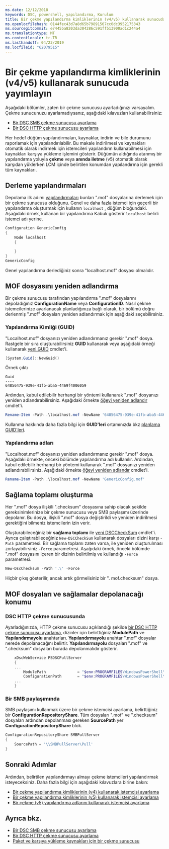 ```yaml
---
ms.date: 12/12/2018
keywords: DSC, powershell, yapılandırma, Kurulum
title: Bir çekme yapılandırma kimliklerinin (v4/v5) kullanarak sunucuda yayımlayın
ms.openlocfilehash: 0144fec43d7a8d65b79891567cc0dc3952175343
ms.sourcegitcommit: e7445ba8203da304286c591ff513900ad1c244a4
ms.translationtype: MT
ms.contentlocale: tr-TR
ms.lasthandoff: 04/23/2019
ms.locfileid: "62079515"
---
```

# <a name="publish-to-a-pull-server-using-configuration-ids-v4v5"></a>Bir çekme yapılandırma kimliklerinin (v4/v5) kullanarak sunucuda yayımlayın

Aşağıdaki bölümler, zaten bir çekme sunucusu ayarladığınızı varsayalım. Çekme sunucunuzu ayarlamadıysanız, aşağıdaki kılavuzları kullanabilirsiniz:

- [Bir DSC SMB çekme sunucusu ayarlama](pullServerSmb.md)
- [Bir DSC HTTP çekme sunucusu ayarlama](pullServer.md)

Her hedef düğüm yapılandırmaları, kaynaklar, indirin ve bile durumunu raporlamak için yapılandırılabilir. Bu makale indirilmesi ve kaynakları otomatik olarak indirmek için istemcileri yapılandırın kullanabilmesi için kaynakları karşıya yükleme işlemini gösterir. Düğümün aldığında atanmış bir yapılandırma yoluyla **çekme** veya **anında iletme** (v5) otomatik olarak karşıdan yüklerken LCM içinde belirtilen konumdan yapılandırma için gerekli tüm kaynakları.

## <a name="compile-configurations"></a>Derleme yapılandırmaları

Depolama ilk adımı [yapılandırmaları](../configurations/configurations.md) bunları ".mof" dosyalarına derlemek için bir çekme sunucusu olduğunu. Genel ve daha fazla istemci için geçerli bir yapılandırma oluşturmak için kullanın `localhost` , düğüm bloğundaki. Aşağıdaki örnek, kullanan bir yapılandırma Kabuk gösterir `localhost` belirli istemci adı yerine.

```powershell
Configuration GenericConfig
{
    Node localhost
    {

    }
}
GenericConfig
```

Genel yapılandırma derlediğiniz sonra "localhost.mof" dosyası olmalıdır.

## <a name="renaming-the-mof-file"></a>MOF dosyasını yeniden adlandırma

Bir çekme sunucusu tarafından yapılandırma ".mof" dosyalarını depoladığınız **ConfigurationName** veya **ConfigurationID**. Nasıl çekme istemcilerinize ayarlanacak planladığınıza bağlı olarak, bir bölümü doğru derlenmiş ".mof" dosyaları yeniden adlandırmak için aşağıdaki seçebilirsiniz.

### <a name="configuration-ids-guid"></a>Yapılandırma Kimliği (GUID)

"Localhost.mof" dosyanızı yeniden adlandırmanız gerekir "<GUID>.mof" dosya. Rastgele bir sıra oluşturabilirsiniz **GUID** kullanarak veya aşağıdaki örneği kullanarak [yeni GUID](/powershell/module/microsoft.powershell.utility/new-guid) cmdlet'i.

```powershell
[System.Guid]::NewGuid()
```

Örnek çıktı

```output
Guid
----
64856475-939e-41fb-aba5-4469f4006059
```

Ardından, kabul edilebilir herhangi bir yöntemi kullanarak ".mof" dosyanızı yeniden adlandırabilirsiniz. Aşağıdaki örnekte [öğeyi yeniden adlandır](/powershell/module/microsoft.powershell.management/rename-item) cmdlet'i.

```powershell
Rename-Item -Path .\localhost.mof -NewName '64856475-939e-41fb-aba5-4469f4006059.mof'
```

Kullanma hakkında daha fazla bilgi için **GUID'leri** ortamınızda bkz [planlama GUID'leri](/powershell/dsc/secureserver#guids).

### <a name="configuration-names"></a>Yapılandırma adları

"Localhost.mof" dosyanızı yeniden adlandırmanız gerekir "<Configuration Name>.mof" dosya. Aşağıdaki örnekte, önceki bölümde yapılandırma adı kullanılır. Ardından, kabul edilebilir herhangi bir yöntemi kullanarak ".mof" dosyanızı yeniden adlandırabilirsiniz. Aşağıdaki örnekte [öğeyi yeniden adlandır](/powershell/module/microsoft.powershell.management/rename-item) cmdlet'i.

```powershell
Rename-Item -Path .\localhost.mof -NewName 'GenericConfig.mof'
```

## <a name="create-the-checksum"></a>Sağlama toplamı oluşturma

Her ".mof" dosya ilişkili ".checksum" dosyasına sahip olacak şekilde gereksinimlerinize bir çekme sunucusu veya SMB paylaşımı üzerinde depolanır. Bu dosya, ilişkili ".mof" dosya değiştirildi ve yeniden indirilmesi gerektiğini bilmeniz istemcilerin izin verir.

Oluşturabileceğiniz bir **sağlama toplamı** ile [yeni DSCCheckSum](/powershell/module/psdesiredstateconfiguration/new-dscchecksum) cmdlet'i. Ayrıca çalıştırabileceğiniz `New-DSCCheckSum` kullanarak dosyaları dizini karşı `-Path` parametresi. Bir sağlama toplamı zaten varsa, ile yeniden oluşturulması zorlayabilirsiniz `-Force` parametresi. Aşağıdaki örnek, önceki bölümde ".mof" dosyasını içeren bir dizinin belirtilmiş ve kullandığı `-Force` parametresi.

```powershell
New-DscChecksum -Path '.\' -Force
```

Hiçbir çıkış gösterilir, ancak artık görmelisiniz bir "<GUID or Configuration Name>. mof.checksum" dosya.

## <a name="where-to-store-mof-files-and-checksums"></a>MOF dosyaları ve sağlamalar depolanacağı konumu

### <a name="on-a-dsc-http-pull-server"></a>DSC HTTP çekme sunucusunda

Ayarladığınızda, HTTP çekme sunucusu açıklandığı şekilde [bir DSC HTTP çekme sunucusu ayarlama](pullServer.md), dizinler için belirttiğiniz **ModulePath** ve **Yapılandırmayolu** anahtarları. **Yapılandırmayolu** anahtar ".mof" dosyalar nerede depolanacağını belirtir. **Yapılandırmayolu** dosyaları ".mof" ve ".checksum" dosyaları burada depolanmalıdır gösterir.

```powershell
    xDscWebService PSDSCPullServer
    {
    ...
        ModulePath              = "$env:PROGRAMFILES\WindowsPowerShell\DscService\Modules"
        ConfigurationPath       = "$env:PROGRAMFILES\WindowsPowerShell\DscService\Configuration"
    ...
    }

```

### <a name="on-an-smb-share"></a>Bir SMB paylaşımında

SMB paylaşımı kullanmak üzere bir çekme istemcisi ayarlama, belirttiğiniz bir **ConfigurationRepositoryShare**. Tüm dosyaları ".mof" ve ".checksum" dosyaları ardından depolanması gereken **SourcePath** yer **ConfigurationRepositoryShare** blok.

```powershell
ConfigurationRepositoryShare SMBPullServer
{
    SourcePath = '\\SMBPullServer\Pull'
}
```

## <a name="next-steps"></a>Sonraki Adımlar

Ardından, belirtilen yapılandırmayı almayı çekme istemcileri yapılandırmak isteyeceksiniz. Daha fazla bilgi için aşağıdaki kılavuzlara birine bakın:

- [Bir çekme yapılandırma kimliklerinin (v4) kullanarak istemcisi ayarlama](pullClientConfigId4.md)
- [Bir çekme yapılandırma kimliklerinin (v5) kullanarak istemcisi ayarlama](pullClientConfigId.md)
- [Bir çekme (v5) yapılandırma adlarını kullanarak istemcisi ayarlama](pullClientConfigNames.md)

## <a name="see-also"></a>Ayrıca bkz.

- [Bir DSC SMB çekme sunucusu ayarlama](pullServerSmb.md)
- [Bir DSC HTTP çekme sunucusu ayarlama](pullServer.md)
- [Paket ve karşıya yükleme kaynakları için bir çekme sunucusu](package-upload-resources.md)
